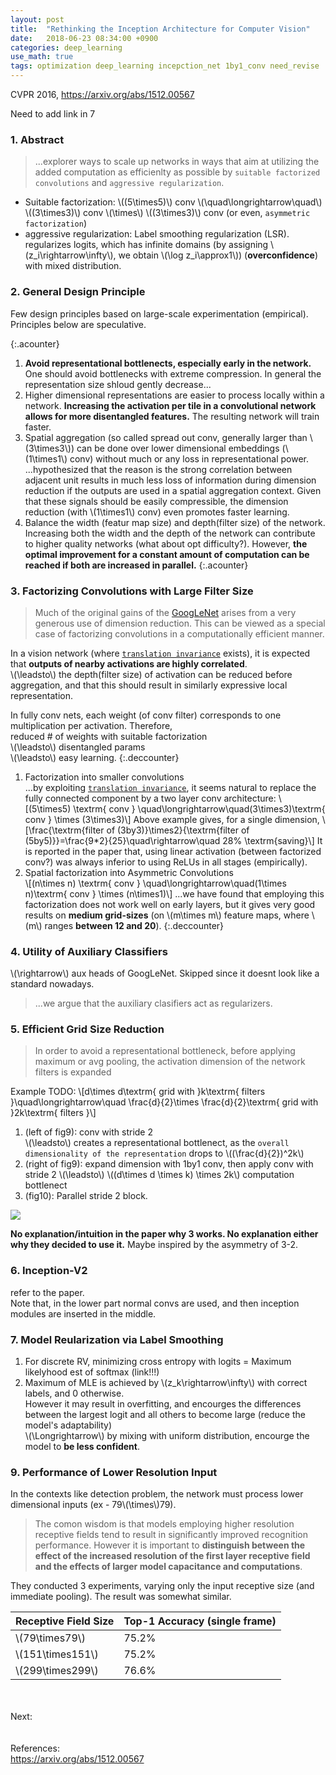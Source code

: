```yaml
---
layout: post
title:  "Rethinking the Inception Architecture for Computer Vision"
date:   2018-06-23 08:34:00 +0900
categories: deep_learning
use_math: true
tags: optimization deep_learning incepction_net 1by1_conv need_revise
---
```

CVPR 2016, <a href="https://arxiv.org/abs/1512.00567" target="_blank">https://arxiv.org/abs/1512.00567</a>

Need to add link in 7

### 1. Abstract

> ...explorer ways to scale up networks in ways that aim at utilizing the added computation as efficienlty as possible by `suitable factorized convolutions` and `aggressive regularization`.

* Suitable factorization: \\((5\times5)\\) conv \\(\quad\longrightarrow\quad\\) \\((3\times3)\\) conv \\(\times\\) \\((3\times3)\\) conv (or even, `asymmetric factorization`)
* aggressive regularization: Label smoothing regularization (LSR). regularizes logits, which has infinite domains (by assigning \\(z_i\rightarrow\infty\\), we obtain \\(\log z_i\approx1\\)) (__overconfidence__) with mixed distribution.  

### 2. General Design Principle
Few design principles based on large-scale experimentation (empirical). Principles below are speculative.

{:.acounter}
1. __Avoid representational bottlenects, especially early in the network.__ One should avoid bottlenecks with extreme compression. In general the representation size shloud gently decrease...
2. Higher dimensional representations are easier to process locally within a network. __Increasing the activation per tile in a convolutional network allows for more disentangled features.__ The resulting network will train faster.
3. Spatial aggregation (so called spread out conv, generally larger than \\(3\times3\\)) can be done over lower dimensional embeddings (\\(1\times1\\) conv) without much or any loss in representational power.  
...hypothesized that the reason is the strong correlation between adjacent unit results in much less loss of information during dimension reduction if the outputs are used in a spatial aggregation context. Given that these signals should be easily compressible, the dimension reduction (with \\(1\times1\\) conv) even promotes faster learning.
4. Balance the width (featur map size) and depth(filter size) of the network. Increasing both the width and the depth of the network can contribute to higher quality networks (what about opt difficulty?). However, __the optimal improvement for a constant amount of computation can be reached if both are increased in parallel.__
{:.acounter}


### 3. Factorizing Convolutions with Large Filter Size
> Much of the original gains of the <a href="https://www.cs.unc.edu/~wliu/papers/GoogLeNet.pdf" target="_blank">GoogLeNet</a> arises from a very generous use of dimension reduction. This can be viewed as a special case of factorizing convolutions in a computationally efficient manner.

In a vision network (where <a href="{{site.url}}/deep_learning/2018/03/29/cnn.html#equivariance" target="_blank">`translation invariance`</a> exists), it is expected that __outputs of nearby activations are highly correlated__.  
\\(\leadsto\\) the depth(filter size) of activation can be reduced before aggregation, and that this should result in similarly expressive local representation.

In fully conv nets, each weight (of conv filter) corresponds to one multiplication per activation. Therefore,  
reduced # of weights with suitable factorization  
\\(\leadsto\\) disentangled params  
\\(\leadsto\\) easy learning.
{:.deccounter}
1. Factorization into smaller convolutions  
...by exploiting <a href="{{site.url}}/deep_learning/2018/03/29/cnn.html#equivariance" target="_blank">`translation invariance`</a>, it seems natural to replace the fully connected component by a two layer conv architecture:
\\[(5\times5) \textrm\{ conv \} \quad\longrightarrow\quad(3\times3)\textrm\{ conv \} \times (3\times3)\\]
Above example gives, for a single dimension, \\[\frac\{\textrm\{filter of (3by3)\}\times2\}\{\textrm\{filter of (5by5)\}\}=\frac\{9\*2\}\{25\}\quad\rightarrow\quad 28\% \textrm\{saving\}\\]
It is reported in the paper that, using linear activation (between factorized conv?) was always inferior to using ReLUs in all stages (empirically).
2. Spatial factorization into Asymmetric Convolutions  
\\[(n\times n) \textrm\{ conv \} \quad\longrightarrow\quad(1\times n)\textrm\{ conv \} \times (n\times1)\\]
...we have found that employing this factorization does not work well on early layers, but it gives very good results on __medium grid-sizes__ (on \\(m\times m\\) feature maps, where \\(m\\) ranges __between 12 and 20__).
{:.deccounter}


### 4. Utility of Auxiliary Classifiers
\\(\rightarrow\\) aux heads of GoogLeNet. Skipped since it doesnt look like a standard nowadays.
> ...we argue that the auxiliary clasifiers act as regularizers.


### 5. Efficient Grid Size Reduction
> In order to avoid a representational bottleneck, before applying maximum or avg pooling, the activation dimension of the network filters is expanded

Example TODO:
\\[d\times d\textrm\{ grid with \}k\textrm\{ filters \}\quad\longrightarrow\quad \frac\{d\}\{2\}\times \frac\{d\}\{2\}\textrm\{ grid with \}2k\textrm\{ filters \}\\]

1. (left of fig9): conv with stride 2  
\\(\leadsto\\) creates a representational bottlenect, as the `overall dimensionality of the representation` drops to \\((\frac\{d\}\{2\})^2k\\)
2. (right of fig9): expand dimension with 1by1 conv, then apply conv with stride 2
\\(\leadsto\\) \\((d\times d \times k) \times 2k\\) computation bottlenect
3. (fig10): Parallel stride 2 block.

<img src="{{ site.url }}/images/deeplearning/inception/expansion.jpg" class="center"/>  

__No explanation/intuition in the paper why 3 works. No explanation either why they decided to use it.__ Maybe inspired by the asymmetry of 3-2.


### 6. Inception-V2
refer to the paper.  
Note that, in the lower part normal convs are used, and then inception modules are inserted in the middle. 


### 7. Model Reularization via Label Smoothing
1. For discrete RV, minimizing cross entropy with logits = Maximum likelyhood est of softmax (link!!!)
2. Maximum of MLE is achieved by \\(z_k\rightarrow\infty\\) with correct labels, and 0 otherwise.  
However it may result in overfitting, and encourges the differences between the largest logit and all others to become large (reduce the model's adaptability)  
\\(\Longrightarrow\\) by mixing with uniform distribution, encourge the model to __be less confident__.


### 9. Performance of Lower Resolution Input
In the contexts like detection problem, the network must process lower dimensional inputs (ex - 79\\(\times\\)79).
> The comon wisdom is that models employing higher resolution receptive fields  tend to result in significantly improved recognition performance. However it is important to __distinguish between the effect of the increased resolution of the  first layer receptive field and the effects of larger model capacitance and computations__. 

They conducted 3 experiments, varying only the input receptive size (and immediate pooling). The result was somewhat similar.

|Receptive Field Size |Top-1 Accuracy (single frame)|
|---------------------|-----------------------------|
|\\(79\times79\\)     |75.2%                        |
|\\(151\times151\\)   |75.2%                        |
|\\(299\times299\\)   |76.6%                        |


<br/><br/>
Next:  
<br/><br/>
References:  
<a href="https://arxiv.org/abs/1512.00567" target="_blank">https://arxiv.org/abs/1512.00567</a>